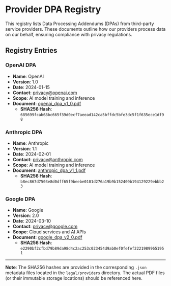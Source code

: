 # Provider DPA Registry

This registry lists Data Processing Addendums (DPAs) from third-party service providers. These documents outline how our providers process data on our behalf, ensuring compliance with privacy regulations.

## Registry Entries

### OpenAI DPA

- **Name**: OpenAI
- **Version**: 1.0
- **Date**: 2024-01-15
- **Contact**: privacy@openai.com
- **Scope**: AI model training and inference
- **Document**: [openai_dpa_v1_0.pdf](../../legal/providers/openai_dpa_v1_0.pdf)
  - **SHA256 Hash**: `685699fcab68bc665f39d0ecf7aeead142ca5bffdc5bfe3dc5f1f635ece1df98`

### Anthropic DPA

- **Name**: Anthropic
- **Version**: 1.1
- **Date**: 2024-02-01
- **Contact**: privacy@anthropic.com
- **Scope**: AI model training and inference
- **Document**: [anthropic_dpa_v1_1.pdf](../../legal/providers/anthropic_dpa_v1_1.pdf)
  - **SHA256 Hash**: `b8ec867d7503e8d0dff65f9beebe0101d276a19b9b152409b194129229ebbb23`

### Google DPA

- **Name**: Google
- **Version**: 2.0
- **Date**: 2024-03-10
- **Contact**: privacy@google.com
- **Scope**: Cloud services and AI APIs
- **Document**: [google_dpa_v2_0.pdf](../../legal/providers/google_dpa_v2_0.pdf)
  - **SHA256 Hash**: `e2290bf2cfbd79b89da98d4c2ac253c023454d9ab0ef0fefef22219899651951`

---

**Note**: The SHA256 hashes are provided in the corresponding `.json` metadata files located in the `legal/providers` directory. The actual PDF files (or their immutable storage locations) should be referenced here.
